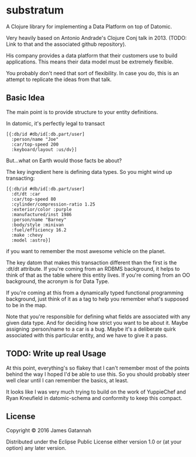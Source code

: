 # substratum

A Clojure library for implementing a Data Platform on top of Datomic.

Very heavily based on Antonio Andrade's Clojure Conj talk in 2013.
(TODO: Link to that and the associated github repository).

His company provides a data platform that their customers use to build
applications. This means their data model must be extremely flexible.

You probably don't need that sort of flexibility. In case you do,
this is an attempt to replicate the ideas from that talk.

## Basic Idea

The main point is to provide structure to your entity definitions.

In datomic, it's perfectly legal to transact

    [{:db/id #db/id[:db.part/user]
      :person/name "Joe"
      :car/top-speed 200
      :keyboard/layout :us/dv}]

But...what on Earth would those facts be about?

The key ingredient here is defining data types. So you might wind up transacting:

    [{:db/id #db/id[:db.part/user]
      :dt/dt :car
      :car/top-speed 80
      :cylinder/compression-ratio 1.25
      :exterior/color :purple
      :manufactured/inst 1986
      :person/name "Barney"
      :body/style :minivan
      :fuel/efficiency 16.2
      :make :chevy
      :model :astro}]

if you want to remember the most awesome vehicle on the planet.

The key datom that makes this transaction different than the first is the
:dt/dt attribute. If you're coming from an RDBMS background, it helps to think
of that as the table where this entity lives. If you're coming from an OO
background, the acronym is for Data Type.

If you're coming at this from a dynamically typed functional programming
background, just think of it as a tag to help you remember what's supposed to be in the
map.

Note that you're responsible for defining what fields are associated with
any given data type. And for deciding how strict you want to be about
it. Maybe assigning :person/name to a car is a bug. Maybe it's a deliberate
quirk associated with this particular entity, and we have to give it a
pass.

## TODO: Write up real Usage

At this point, everything's so flakey that I can't remember most of the points
behind the way I hoped I'd be able to use this. So you should probably steer well
clear until I can remember the basics, at least.

It looks like I was very much trying to build on the work of YuppieChef and
Ryan Kneufield in datomic-schema and conformity to keep this compact.

## License

Copyright © 2016 James Gatannah

Distributed under the Eclipse Public License either version 1.0 or (at
your option) any later version.
